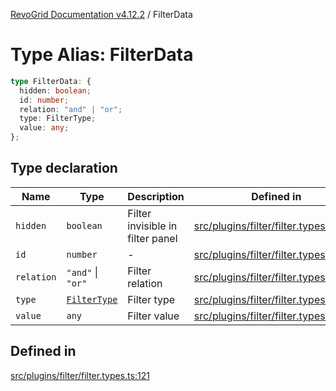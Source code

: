 [RevoGrid Documentation v4.12.2](README.md) / FilterData

# Type Alias: FilterData

```ts
type FilterData: {
  hidden: boolean;
  id: number;
  relation: "and" | "or";
  type: FilterType;
  value: any;
};
```

## Type declaration

| Name | Type | Description | Defined in |
| ------ | ------ | ------ | ------ |
| `hidden` | `boolean` | Filter invisible in filter panel | [src/plugins/filter/filter.types.ts:134](https://github.com/revolist/revogrid/blob/e582d99bf63e98e148b1cd4edfa5db75a0a4d1b7/src/plugins/filter/filter.types.ts#L134) |
| `id` | `number` | - | [src/plugins/filter/filter.types.ts:122](https://github.com/revolist/revogrid/blob/e582d99bf63e98e148b1cd4edfa5db75a0a4d1b7/src/plugins/filter/filter.types.ts#L122) |
| `relation` | `"and"` \| `"or"` | Filter relation | [src/plugins/filter/filter.types.ts:138](https://github.com/revolist/revogrid/blob/e582d99bf63e98e148b1cd4edfa5db75a0a4d1b7/src/plugins/filter/filter.types.ts#L138) |
| `type` | [`FilterType`](TypeAlias.FilterType.md) | Filter type | [src/plugins/filter/filter.types.ts:126](https://github.com/revolist/revogrid/blob/e582d99bf63e98e148b1cd4edfa5db75a0a4d1b7/src/plugins/filter/filter.types.ts#L126) |
| `value` | `any` | Filter value | [src/plugins/filter/filter.types.ts:130](https://github.com/revolist/revogrid/blob/e582d99bf63e98e148b1cd4edfa5db75a0a4d1b7/src/plugins/filter/filter.types.ts#L130) |

## Defined in

[src/plugins/filter/filter.types.ts:121](https://github.com/revolist/revogrid/blob/e582d99bf63e98e148b1cd4edfa5db75a0a4d1b7/src/plugins/filter/filter.types.ts#L121)
